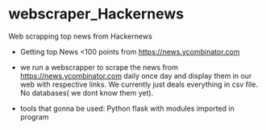 # webscraper_Hackernews
Web scrapping top news from Hackernews
- Getting top News <100 points from https://news.ycombinator.com

- we run a webscrapper to scrape the news from https://news.ycombinator.com daily once day and display them in our web with respective links. We currently just deals everything in csv file. No databases( we dont know them yet).
- tools that gonna be used:
Python flask with modules imported in program